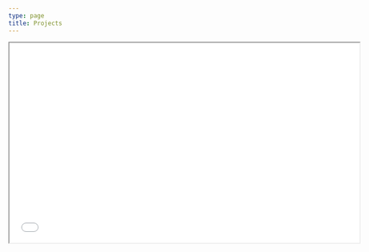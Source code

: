 ```yaml
---
type: page
title: Projects
---
```


<iframe src="maps/holc_map.html" height="400" width="700"></iframe>
